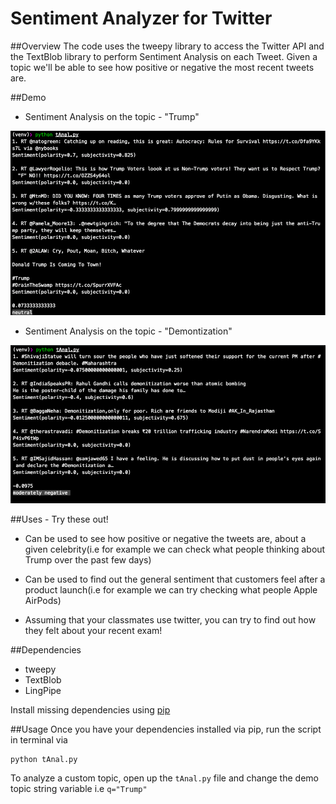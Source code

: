 # Sentiment Analyzer for Twitter 

##Overview
The code uses the tweepy library to access the Twitter API and the TextBlob library to perform Sentiment Analysis on each Tweet. Given a topic we'll be able to see how positive or negative the most recent tweets are. 

##Demo
* Sentiment Analysis on the topic - "Trump"

![](https://github.com/Lohit9/tweet-analyzer/blob/master/demo/trump.png)

* Sentiment Analysis on the topic - "Demontization"

![](https://github.com/Lohit9/tweet-analyzer/blob/master/demo/demonitization.png)


##Uses - Try these out!
* Can be used to see how positive or negative the tweets are, about a given celebrity(i.e for example we can check what people thinking about Trump over the past few days)

* Can be used to find out the general sentiment that customers feel after a product launch(i.e for example we can try checking what people Apple AirPods)

* Assuming that your classmates use twitter, you can try to find out how they felt about your recent exam! 

##Dependencies
- tweepy
- TextBlob
- LingPipe

Install missing dependencies using [pip](https://pip.pypa.io/en/stable/installing/)

##Usage
Once you have your dependencies installed via pip, run the script in terminal via

```
python tAnal.py
```
To analyze a custom topic, open up the `tAnal.py` file and change the demo topic string variable i.e `q="Trump"`
